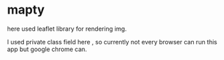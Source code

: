 # mapty

here used leaflet library for rendering img.

I used private class field here , so currently not every browser can run this app but google chrome can.
